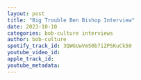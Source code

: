 ```yaml
---
layout: post
title: "Big Trouble Ben Bishop Interview"
date: 2023-10-10
categories: bob-culture interviews
author: bob-culture
spotify_track_id: 3QWGUwVm50b7iZPSKuCk50
youtube_video_id: 
apple_track_id: 
youtube_metadata: 
---
```

